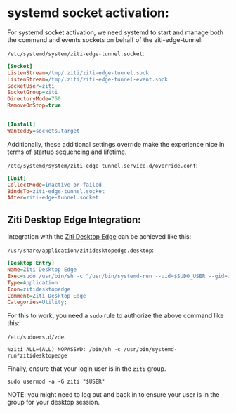 systemd socket activation:
==========================

For systemd socket activation, we need systemd to start and manage both the command and events sockets on behalf of the ziti-edge-tunnel:

`/etc/systemd/system/ziti-edge-tunnel.socket`: 

```ini
[Socket]
ListenStream=/tmp/.ziti/ziti-edge-tunnel.sock
ListenStream=/tmp/.ziti/ziti-edge-tunnel-event.sock
SocketUser=ziti
SocketGroup=ziti
DirectoryMode=750
RemoveOnStop=true


[Install]
WantedBy=sockets.target
```

Additionally, these additional settings override make the experience nice in terms of startup sequencing and lifetime.

`/etc/systemd/system/ziti-edge-tunnel.service.d/override.conf`:

```ini
[Unit]
CollectMode=inactive-or-failed
BindsTo=ziti-edge-tunnel.socket
After=ziti-edge-tunnel.socket
```

Ziti Desktop Edge Integration:
------------------------------

Integration with the [Ziti Desktop Edge](https://github.com/openziti/desktop-edge-ui) can be achieved like this:

`/usr/share/application/zitidesktopedge.desktop`: 

```ini
[Desktop Entry]
Name=Ziti Desktop Edge
Exec=sudo /usr/bin/sh -c "/usr/bin/systemd-run --uid=$SUDO_USER --gid=ziti --setenv=DISPLAY=$DISPLAY --setenv=XAUTHORITY=$XAUTHORITY /usr/bin/zitidesktopedge"
Type=Application
Icon=zitidesktopedge
Comment=Ziti Desktop Edge
Categories=Utility;
```

For this to work, you need a `sudo` rule to authorize the above command like this:

`/etc/sudoers.d/zde`:

```
%ziti ALL=(ALL) NOPASSWD: /bin/sh -c /usr/bin/systemd-run*zitidesktopedge
```

Finally, ensure that your login user is in the `ziti` group. 

`sudo usermod -a -G ziti "$USER"`

NOTE: you might need to log out and back in to ensure your user is in the group for your desktop session.
